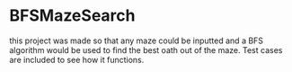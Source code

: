 # BFSMazeSearch
this project was made so that any maze could be inputted and a BFS algorithm would be used to find the best oath out of the maze. Test cases are included to see 
how it functions.
